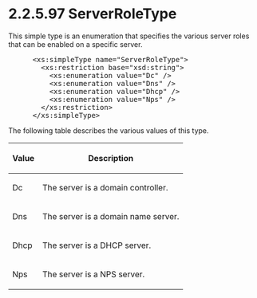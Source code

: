 <html dir="LTR" xmlns:mshelp="http://msdn.microsoft.com/mshelp" xmlns:ddue="http://ddue.schemas.microsoft.com/authoring/2003/5" xmlns:xlink="http://www.w3.org/1999/xlink" xmlns:tool="http://www.microsoft.com/tooltip">
 <body>
 <div id="header">
 <h1 class="heading">2.2.5.97 ServerRoleType</h1>
 </div>
 <div id="mainSection">
 <div id="mainBody">
 <div id="allHistory" class="saveHistory"></div>
 <div id="sectionSection0" class="section" name="collapseableSection">
 

<p>This simple type is an enumeration that specifies the
various server roles that can be enabled on a specific server.</p>

<dl>
<dd>
<div><pre> &lt;xs:simpleType name=&quot;ServerRoleType&quot;&gt;
   &lt;xs:restriction base=&quot;xsd:string&quot;&gt;
     &lt;xs:enumeration value=&quot;Dc&quot; /&gt;
     &lt;xs:enumeration value=&quot;Dns&quot; /&gt;
     &lt;xs:enumeration value=&quot;Dhcp&quot; /&gt;
     &lt;xs:enumeration value=&quot;Nps&quot; /&gt;
   &lt;/xs:restriction&gt;
 &lt;/xs:simpleType&gt;
</pre></div>
</dd></dl>

<p>The following table describes the various values of this
type.</p>

<table>
 <thead>
 <tr>
 <th>
 <p>Value</p>
 </th>
 <th>
 <p>Description</p>
 </th>
 </tr>
 </thead>
 <tr>
 <td>
 <p>Dc</p>
 </td>
 <td>
 <p>The server is a domain controller.</p>
 </td>
 </tr>
 <tr>
 <td>
 <p>Dns </p>
 </td>
 <td>
 <p>The server is a domain name server.</p>
 </td>
 </tr>
 <tr>
 <td>
 <p>Dhcp</p>
 </td>
 <td>
 <p>The server is a DHCP server.</p>
 </td>
 </tr>
 <tr>
 <td>
 <p>Nps</p>
 </td>
 <td>
 <p>The server is a NPS server.</p>
 </td>
 </tr>
</table>

<p> </p>


 </div>
 </div>
 </div>
 </body>
</html>